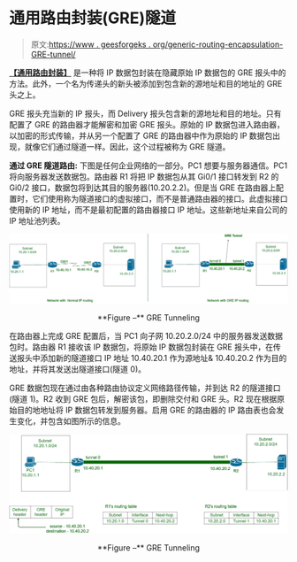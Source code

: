 # 通用路由封装(GRE)隧道

> 原文:[https://www . geesforgeks . org/generic-routing-encapsulation-GRE-tunnel/](https://www.geeksforgeeks.org/generic-routing-encapsulation-gre-tunnel/)

**[【通用路由封装】](https://www.geeksforgeeks.org/gre-fullform/)** 是一种将 IP 数据包封装在隐藏原始 IP 数据包的 GRE 报头中的方法。此外，一个名为传递头的新头被添加到包含新的源地址和目的地址的 GRE 头之上。

GRE 报头充当新的 IP 报头，而 Delivery 报头包含新的源地址和目的地址。只有配置了 GRE 的路由器才能解密和加密 GRE 报头。原始的 IP 数据包进入路由器，以加密的形式传输，并从另一个配置了 GRE 的路由器中作为原始的 IP 数据包出现，就像它们通过隧道一样。因此，这个过程被称为 GRE 隧道。

**通过 GRE 隧道路由:**
下图是任何企业网络的一部分。PC1 想要与服务器通信。PC1 将向服务器发送数据包。路由器 R1 将把 IP 数据包从其 Gi0/1 接口转发到 R2 的 Gi0/2 接口，数据包将到达其目的服务器(10.20.2.2)。但是当 GRE 在路由器上配置时，它们使用称为隧道接口的虚拟接口，而不是普通路由器的接口。此虚拟接口使用新的 IP 地址，而不是最初配置的路由器接口 IP 地址。这些新地址来自公司的 IP 地址池列表。

![](img/819cf90c8a640dd8f8c9d927f5442951.png)

<center>**Figure –** GRE Tunneling</center>

在路由器上完成 GRE 配置后，当 PC1 向子网 10.20.2.0/24 中的服务器发送数据包时。路由器 R1 接收该 IP 数据包，将原始 IP 数据包封装在 GRE 报头中，在传送报头中添加新的隧道接口 IP 地址 10.40.20.1 作为源地址& 10.40.20.2 作为目的地址，并将其发送出隧道接口(隧道 0)。

GRE 数据包现在通过由各种路由协议定义网络路径传输，并到达 R2 的隧道接口(隧道 1)。R2 收到 GRE 包后，解密该包，即删除交付和 GRE 头。R2 现在根据原始目的地地址将 IP 数据包转发到服务器。启用 GRE 的路由器的 IP 路由表也会发生变化，并包含如图所示的信息。

![](img/6318d1689cb3bd9f2d4a5d52b0bb0813.png)

<center>**Figure –** GRE Tunneling</center>